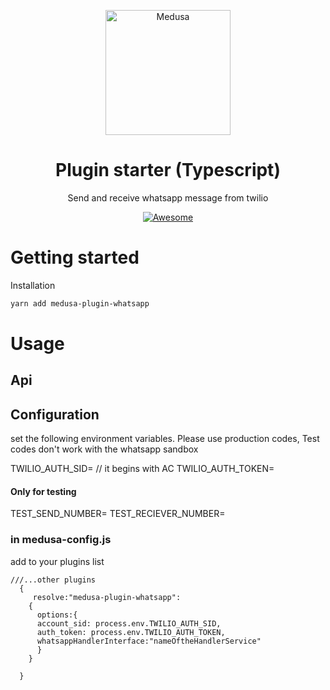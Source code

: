 <!--lint disable awesome-list-item-->
<div align="center">
  <p align="center">
    <img alt="Medusa" src="https://uploads-ssl.webflow.com/61fba9f6deac297b7b22017d/62000006ce573a706c92546c_logo.svg" width="200" />
  </p>
  <h1>Plugin starter (Typescript)</h1>
  <p>Send and receive whatsapp message from twilio</p>
    
  <a href="https://github.com/adrien2p/awesome-medusajs">
      <img src="https://awesome.re/badge.svg" alt="Awesome">
  </a>
</div>

# Getting started

Installation

```bash
yarn add medusa-plugin-whatsapp
```

# Usage

## Api

## Configuration

set the following environment variables. Please use production codes, Test codes don't work with the whatsapp sandbox

TWILIO_AUTH_SID= <your twilio auth code> // it begins with AC
TWILIO_AUTH_TOKEN= <your twilio auth token>

#### Only for testing
TEST_SEND_NUMBER= <sandbox number>
TEST_RECIEVER_NUMBER= <your sandbox member number>

### in medusa-config.js

add to your plugins list
```
///...other plugins
  {
     resolve:"medusa-plugin-whatsapp":
    {
      options:{
      account_sid: process.env.TWILIO_AUTH_SID,
      auth_token: process.env.TWILIO_AUTH_TOKEN,
      whatsappHandlerInterface:"nameOftheHandlerService"
      }
    }

  }

```
